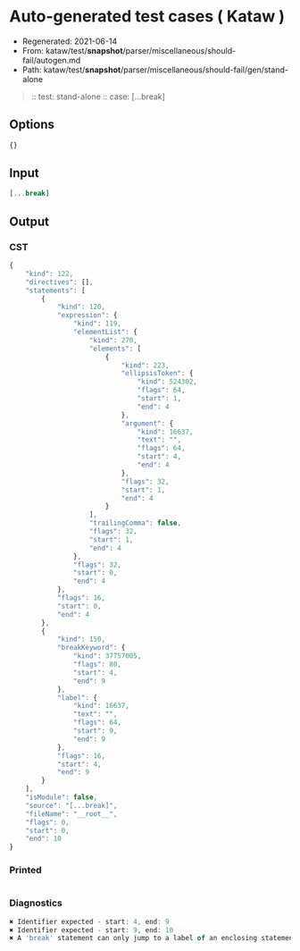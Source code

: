 # Auto-generated test cases ( Kataw )
- Regenerated: 2021-06-14
- From: kataw/test/__snapshot__/parser/miscellaneous/should-fail/autogen.md
- Path: kataw/test/__snapshot__/parser/miscellaneous/should-fail/gen/stand-alone
> :: test: stand-alone
> :: case: [...break]
## Options

`````js
{}
`````
## Input

`````js
[...break]
`````
## Output

### CST

```javascript
{
    "kind": 122,
    "directives": [],
    "statements": [
        {
            "kind": 120,
            "expression": {
                "kind": 119,
                "elementList": {
                    "kind": 270,
                    "elements": [
                        {
                            "kind": 223,
                            "ellipsisToken": {
                                "kind": 524302,
                                "flags": 64,
                                "start": 1,
                                "end": 4
                            },
                            "argument": {
                                "kind": 16637,
                                "text": "",
                                "flags": 64,
                                "start": 4,
                                "end": 4
                            },
                            "flags": 32,
                            "start": 1,
                            "end": 4
                        }
                    ],
                    "trailingComma": false,
                    "flags": 32,
                    "start": 1,
                    "end": 4
                },
                "flags": 32,
                "start": 0,
                "end": 4
            },
            "flags": 16,
            "start": 0,
            "end": 4
        },
        {
            "kind": 150,
            "breakKeyword": {
                "kind": 37757005,
                "flags": 80,
                "start": 4,
                "end": 9
            },
            "label": {
                "kind": 16637,
                "text": "",
                "flags": 64,
                "start": 9,
                "end": 9
            },
            "flags": 16,
            "start": 4,
            "end": 9
        }
    ],
    "isModule": false,
    "source": "[...break]",
    "fileName": "__root__",
    "flags": 0,
    "start": 0,
    "end": 10
}
```

### Printed

```javascript

```

### Diagnostics

```javascript
✖ Identifier expected - start: 4, end: 9
✖ Identifier expected - start: 9, end: 10
✖ A 'break' statement can only jump to a label of an enclosing statement - start: 9, end: 10

```

